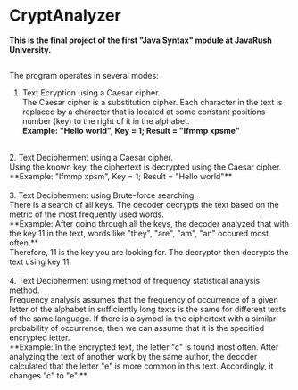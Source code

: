 # CryptAnalyzer

**This is the final project of the first "Java Syntax" module at JavaRush University.**  
##
The program operates in several modes:<br>
1. Text Ecryption using a Caesar cipher.<br>
The Caesar cipher is a substitution cipher. Each character in the text is replaced by a character that is located at some constant positions number (key) to the right of it in the alphabet.<br>
**Example: "Hello world", Key = 1; Result = "Ifmmp xpsme"**<br>
<br>
2. Text Decipherment using a Caesar cipher.<br>
Using the known key, the ciphertext is decrypted using the Caesar cipher.<br>
**Example: "Ifmmp xpsm", Key = 1; Result = "Hello world"**<br>
<br>
3. Text Decipherment using Brute-force searching.<br>
There is a search of all keys. The decoder decrypts the text based on the metric of the most frequently used words.<br>
**Example: After going through all the keys, the decoder analyzed that with the key 11 in the text, words like "they", "are", "am", "an" occured most often.**<br> 
Therefore, 11 is the key you are looking for. The decryptor then decrypts the text using key 11.<br>
<br>
4. Text Decipherment using method of frequency statistical analysis method.<br>
Frequency analysis assumes that the frequency of occurrence of a given letter of the alphabet in sufficiently long texts is the same for different texts of the same language. If there is a symbol in the ciphertext with a similar probability of occurrence, then we can assume that it is the specified encrypted letter.<br>
**Example: In the encrypted text, the letter "c" is found most often. After analyzing the text of another work by the same author, the decoder calculated that the letter "e" is more common in this text. Accordingly, it changes "c" to "e".**<br>
